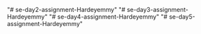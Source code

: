"# se-day2-assignment-Hardeyemmy" 
"# se-day3-assignment-Hardeyemmy" 
"# se-day4-assignment-Hardeyemmy" 
"# se-day5-assignment-Hardeyemmy" 
